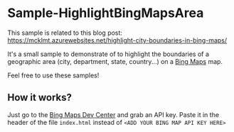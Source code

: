 # Sample-HighlightBingMapsArea

This sample is related to this blog post: https://mcklmt.azurewebsites.net/highlight-city-boundaries-in-bing-maps/

It's a small sample to demonstrate of to highlight the boundaries of a geographic area (city, department, state, country...) on a [Bing Maps](https://www.bing.com/maps) map.

Feel free to use these samples!

## How it works?

Just go to the [Bing Maps Dev Center](https://www.bingmapsportal.com/) and grab an API key. Paste it in the header of the file `index.html` instead of `<ADD YOUR BING MAP API KEY HERE>`
